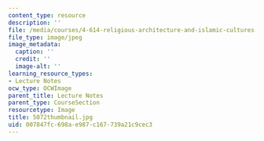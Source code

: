```yaml
---
content_type: resource
description: ''
file: /media/courses/4-614-religious-architecture-and-islamic-cultures-fall-2002/007847fc698ae987c167739a21c9cec3_5072thumbnail.jpg
file_type: image/jpeg
image_metadata:
  caption: ''
  credit: ''
  image-alt: ''
learning_resource_types:
- Lecture Notes
ocw_type: OCWImage
parent_title: Lecture Notes
parent_type: CourseSection
resourcetype: Image
title: 5072thumbnail.jpg
uid: 007847fc-698a-e987-c167-739a21c9cec3
---
```

